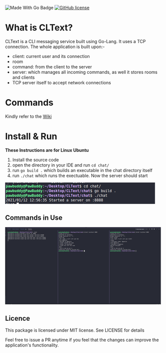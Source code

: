 ![Made With Go Badge](https://img.shields.io/badge/Made%20with-Go-informational?style=for-the-badge&logo=go)
[![GitHub license](https://img.shields.io/badge/license-MIT-blue.svg?style=for-the-badge&logo=go)](https://raw.githubusercontent.com/kkdai/consistent/master/LICENSE)

# What is CLText?

CLText is a CLI messaging service built using Go-Lang. It uses a TCP connection.
The whole application is built upon:-

- client: current user and its connection
- room
- command: from the client to the server
- server: which manages all incoming commands, as well it stores rooms and clients
- TCP server itself to accept network connections

# Commands

Kindly refer to the [Wiki](https://github.com/PawBud/CLText/wiki)

# Install & Run
**These Instructions are for Linux Ubuntu**
1. Install the source code 
2. open the directory in your IDE and run `cd chat/`
3. run `go build .` which builds an executable in the chat directory itself
4. run `./chat` which runs the exectuable. Now the server should start

![CLText](images/Server_Start.png)

## Commands in Use

![](images/Server_Functionality.png)

## Licence
This package is licensed under MIT license. See LICENSE for details

Feel free to issue a PR anytime if you feel that the changes can improve the application's functionality.
